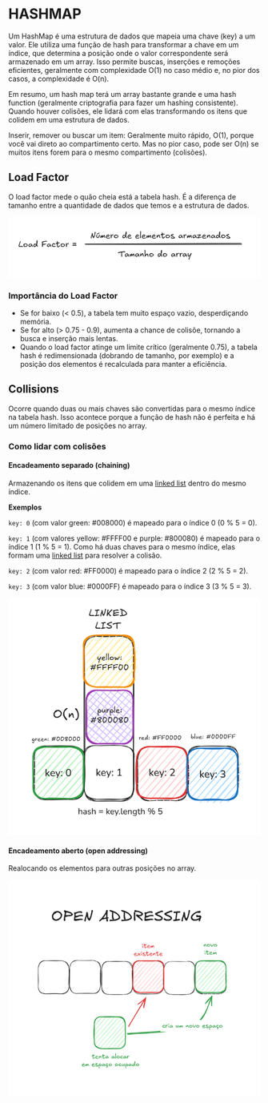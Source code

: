 # HASHMAP

Um HashMap é uma estrutura de dados que mapeia uma chave (key) a um valor. Ele utiliza uma função de hash para transformar a chave em um índice, que determina a posição onde o valor correspondente será armazenado em um array. Isso permite buscas, inserções e remoções eficientes, geralmente com complexidade O(1) no caso médio e, no pior dos casos, a complexidade é O(n).

Em resumo, um hash map terá um array bastante grande e uma hash function (geralmente criptografia para fazer um hashing consistente). Quando houver colisões, ele lidará com elas transformando os itens que colidem em uma estrutura de dados.

Inserir, remover ou buscar um item: Geralmente muito rápido, O(1), porque você vai direto ao compartimento certo. Mas no pior caso, pode ser O(n) se muitos itens forem para o mesmo compartimento (colisões).


## Load Factor

O load factor mede o quão cheia está a tabela hash. É a diferença de tamanho entre a quantidade de dados que temos e a estrutura de dados.

![LOAD FACTOR](images/load-factor.png)

### Importância do Load Factor
- Se for baixo (< 0.5), a tabela tem muito espaço vazio, desperdiçando memória.
- Se for alto (> 0.75 - 0.9), aumenta a chance de colisõe, tornando a busca e inserção mais lentas.
- Quando o load factor atinge um limite crítico (geralmente 0.75), a tabela hash é redimensionada (dobrando de tamanho, por exemplo) e a posição dos elementos é recalculada para manter a eficiência.

## Collisions

Ocorre quando duas ou mais chaves são convertidas para o mesmo índice na tabela hash. Isso acontece porque a função de hash não é perfeita e há um número limitado de posições no array.

### Como lidar com colisões

#### Encadeamento separado (chaining)

Armazenando os itens que colidem em uma [linked list](LINKED-LIST.md) dentro do mesmo índice.

**Exemplos**

`key: 0` (com valor green: #008000) é mapeado para o índice 0 (0 % 5 = 0).

`key: 1` (com valores yellow: #FFFF00 e purple: #800080) é mapeado para o índice 1 (1 % 5 = 1). Como há duas chaves para o mesmo índice, elas formam uma [linked list](LINKED-LIST.md) para resolver a colisão.

`key: 2` (com valor red: #FF0000) é mapeado para o índice 2 (2 % 5 = 2).

`key: 3` (com valor blue: #0000FF) é mapeado para o índice 3 (3 % 5 = 3).

![Chaining](images/chaining.png)

#### Encadeamento aberto (open addressing)

Realocando os elementos para outras posições no array.

![Open Addressing](images/open-addressing.png)
